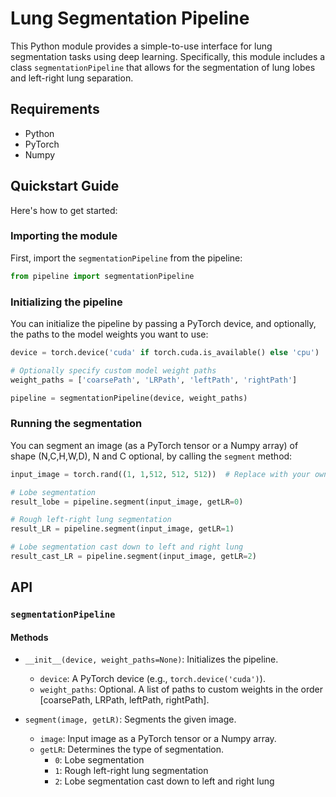 # Lung Segmentation Pipeline

This Python module provides a simple-to-use interface for lung segmentation tasks using deep learning. Specifically, this module includes a class `segmentationPipeline` that allows for the segmentation of lung lobes and left-right lung separation.

## Requirements

- Python
- PyTorch
- Numpy 

## Quickstart Guide

Here's how to get started:

### Importing the module

First, import the `segmentationPipeline` from the pipeline:

```python
from pipeline import segmentationPipeline
```

### Initializing the pipeline

You can initialize the pipeline by passing a PyTorch device, and optionally, the paths to the model weights you want to use:

```python
device = torch.device('cuda' if torch.cuda.is_available() else 'cpu')

# Optionally specify custom model weight paths
weight_paths = ['coarsePath', 'LRPath', 'leftPath', 'rightPath']

pipeline = segmentationPipeline(device, weight_paths)
```

### Running the segmentation

You can segment an image (as a PyTorch tensor or a Numpy array) of shape (N,C,H,W,D), N and C optional,  by calling the `segment` method:

```python
input_image = torch.rand((1, 1,512, 512, 512))  # Replace with your own image tensor

# Lobe segmentation
result_lobe = pipeline.segment(input_image, getLR=0)

# Rough left-right lung segmentation
result_LR = pipeline.segment(input_image, getLR=1)

# Lobe segmentation cast down to left and right lung
result_cast_LR = pipeline.segment(input_image, getLR=2)
```


## API

### `segmentationPipeline`

#### Methods

- `__init__(device, weight_paths=None)`: Initializes the pipeline.
  - `device`: A PyTorch device (e.g., `torch.device('cuda')`).
  - `weight_paths`: Optional. A list of paths to custom weights in the order [coarsePath, LRPath, leftPath, rightPath].

- `segment(image, getLR)`: Segments the given image.
  - `image`: Input image as a PyTorch tensor or a Numpy array.
  - `getLR`: Determines the type of segmentation.
    - `0`: Lobe segmentation
    - `1`: Rough left-right lung segmentation
    - `2`: Lobe segmentation cast down to left and right lung
